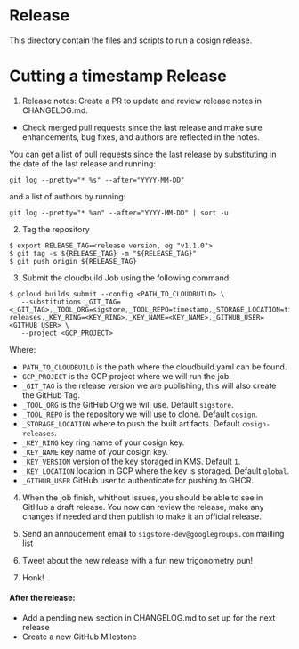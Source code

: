 # Release

This directory contain the files and scripts to run a cosign release.

# Cutting a timestamp Release

1. Release notes: Create a PR to update and review release notes in CHANGELOG.md.
  - Check merged pull requests since the last release and make sure enhancements, bug fixes, and authors are reflected in the notes.

You can get a list of pull requests since the last release by substituting in the date of the last release and running:

```
git log --pretty="* %s" --after="YYYY-MM-DD"
```

and a list of authors by running:

```
git log --pretty="* %an" --after="YYYY-MM-DD" | sort -u
```

2. Tag the repository

```shell
$ export RELEASE_TAG=<release version, eg "v1.1.0">
$ git tag -s ${RELEASE_TAG} -m "${RELEASE_TAG}"
$ git push origin ${RELEASE_TAG}
```

3. Submit the cloudbuild Job using the following command:

```shell
$ gcloud builds submit --config <PATH_TO_CLOUDBUILD> \
   --substitutions _GIT_TAG=<_GIT_TAG>,_TOOL_ORG=sigstore,_TOOL_REPO=timestamp,_STORAGE_LOCATION=timestamp-releases,_KEY_RING=<KEY_RING>,_KEY_NAME=<KEY_NAME>,_GITHUB_USER=<GITHUB_USER> \
   --project <GCP_PROJECT>
```

Where:

- `PATH_TO_CLOUDBUILD` is the path where the cloudbuild.yaml can be found.
- `GCP_PROJECT` is the GCP project where we will run the job.
- `_GIT_TAG` is the release version we are publishing, this will also create the GitHub Tag.
- `_TOOL_ORG` is the GitHub Org we will use. Default `sigstore`.
- `_TOOL_REPO` is the repository we will use to clone. Default `cosign`.
- `_STORAGE_LOCATION` where to push the built artifacts. Default `cosign-releases`.
- `_KEY_RING` key ring name of your cosign key.
- `_KEY_NAME` key name of your  cosign key.
- `_KEY_VERSION` version of the key storaged in KMS. Default `1`.
- `_KEY_LOCATION` location in GCP where the key is storaged. Default `global`.
- `_GITHUB_USER` GitHub user to authenticate for pushing to GHCR.

4. When the job finish, whithout issues, you should be able to see in GitHub a draft release.
You now can review the release, make any changes if needed and then publish to make it an official release.

5. Send an annoucement email to `sigstore-dev@googlegroups.com` mailling list

6. Tweet about the new release with a fun new trigonometry pun!

7. Honk!

#### After the release:

* Add a pending new section in CHANGELOG.md to set up for the next release
* Create a new GitHub Milestone
